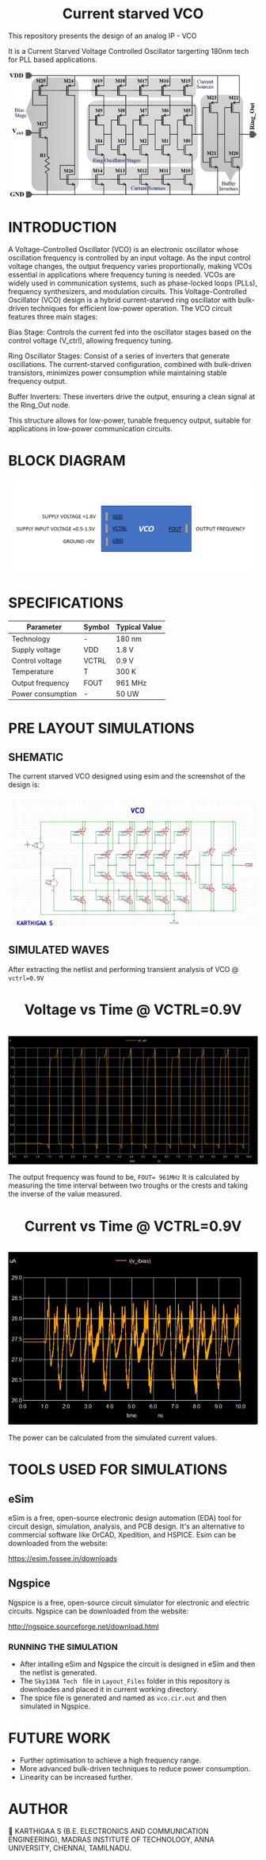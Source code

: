 <h1 align="center"> Current starved VCO</h1>
This repository presents the design of an analog IP - VCO

It is a Current Starved Voltage Controlled Oscillator targerting 180nm tech for PLL based applications.
</br>
</br>
<img src="https://github.com/Karthigaa-S/Current_starved_VCO/blob/main/images/Linearized-current-starved-Voltage-Controlled-Oscillator.png">
# INTRODUCTION
A Voltage-Controlled Oscillator (VCO) is an electronic oscillator whose oscillation frequency is controlled by an input voltage. As the input control voltage changes, the output frequency varies proportionally, making VCOs essential in applications where frequency tuning is needed. VCOs are widely used in communication systems, such as phase-locked loops (PLLs), frequency synthesizers, and modulation circuits.
This Voltage-Controlled Oscillator (VCO) design is a hybrid current-starved ring oscillator with bulk-driven techniques for efficient low-power operation. The VCO circuit features three main stages:

Bias Stage: Controls the current fed into the oscillator stages based on the control voltage (V_ctrl), allowing frequency tuning.

Ring Oscillator Stages: Consist of a series of inverters that generate oscillations. The current-starved configuration, combined with bulk-driven transistors, minimizes power consumption while maintaining stable frequency output.

Buffer Inverters: These inverters drive the output, ensuring a clean signal at the Ring_Out node.

This structure allows for low-power, tunable frequency output, suitable for applications in low-power communication circuits.
# BLOCK DIAGRAM
<img src="images/Screenshot 2024-11-03 102856.png">

# SPECIFICATIONS

| Parameter           | Symbol     | Typical Value |
| ------------------- | ---------- | ------------- |
| Technology          | -          | 180 nm        |
| Supply voltage      | VDD        | 1.8 V         |
| Control voltage     | VCTRL      | 0.9 V         |
| Temperature         | T          | 300 K         |
| Output frequency    | FOUT       | 961 MHz       |
| Power consumption   | -          | 50 UW        |

# PRE LAYOUT SIMULATIONS 
## SHEMATIC
The current starved VCO designed using esim and the screenshot of the design is:

 <img src="images/Screenshot 2024-11-03 101120.png">

 ## SIMULATED WAVES
After extracting the netlist and performing transient analysis of VCO @ ` vctrl=0.9V `
<h1 align="center"> Voltage vs Time @ VCTRL=0.9V</h1>
<br>


<img src="images/Screenshot 2024-11-03 093043.png">

The output frequency was found to be, ` FOUT= 961MHz `
It is calculated by measuring the time interval between two troughs or the crests and taking the inverse of the value measured.

<h1 align="center"> Current vs Time @ VCTRL=0.9V</h1>
<br>

<img src="images/Screenshot 2024-11-03 093155.png">

The power can be calculated from the simulated current values.

# TOOLS USED FOR SIMULATIONS

## eSim
eSim is a free, open-source electronic design automation (EDA) tool for circuit design, simulation, analysis, and PCB design. It's an alternative to commercial software like OrCAD, Xpedition, and HSPICE.
Esim can be downloaded from the website:

https://esim.fossee.in/downloads

## Ngspice

Ngspice is a free, open-source circuit simulator for electronic and electric circuits. 
Ngspice can be downloaded  from the website:

http://ngspice.sourceforge.net/download.html

### RUNNING THE SIMULATION

- After intalling eSim and Ngspice the circuit is designed in eSim and then the netlist is generated. 
- The `Sky130A Tech ` file in `Layout_Files` folder in this repository is downloades and placed it in current working directory.
- The spice file is generated and named as `vco.cir.out` and then simulated in Ngspice.

# FUTURE WORK

- Further optimisation to achieve a high frequency range.
- More advanced bulk-driven techniques to reduce power consumption.
- Linearity can be increased further.

# AUTHOR 

 :pencil: KARTHIGAA S (B.E. ELECTRONICS AND COMMUNICATION ENGINEERING), MADRAS INSTITUTE OF TECHNOLOGY, ANNA UNIVERSITY, CHENNAI, TAMILNADU.
